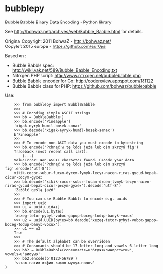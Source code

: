 # bubblepy
Bubble Babble Binary Data Encoding - Python library

See http://bohwaz.net/archives/web/Bubble_Babble.html for details.

Original Copyright 2011 BohwaZ - http://bohwaz.net/  
Copyleft 2015 europa - https://github.com/eur0pa

Based on :
- Bubble Babble spec: http://wiki.yak.net/589/Bubble_Babble_Encoding.txt
- Nitrxgen PHP script: http://www.nitrxgen.net/bubblebabble.php
- Bubble Babble encoder for Go: http://codereview.appspot.com/181122
- Bubble Babble class for PHP: https://github.com/bohwaz/bubblebabble

Use:

```pyshell
    >>> from bubblepy import BubbleBabble
    >>>
    >>> # Encoding simple ASCII strings
    >>> bb = BubbleBabble()
    >>> bb.encode('Pineapple')
    'xigak-nyryk-humil-bosek-sonax'
    >>> bb.decode('xigak-nyryk-humil-bosek-sonax')
    b'Pineapple'
    >>>
    >>> # To encode non-ASCI data you must encode to bytestring
    >>> bb.encode('Pchnąć w tę łódź jeża lub ośm skrzyń fig')
    Traceback (most recent call last):
        (...)
    ValueError: Non-ASCII character found. Encode your data
    >>> bb.encode('Pchnąć w tę łódź jeża lub ośm skrzyń fig'.encode('utf-8'))
    xikik-cocor-subur-fucam-dycem-lymyk-lecyn-nacen-riras-gycud-bepak-cicur-pocym-gyxex
    >>> bb.decode('xikik-cocor-subur-fucam-dycem-lymyk-lecyn-nacen-riras-gycud-bepak-cicur-pocym-gyxex').decode('utf-8')
    'Zażółć gęślą jaźń'
    >>>
    >>> # You can use Bubble Babble to encode e.g. uuids
    >>> import uuid
    >>> u1 = uuid.uuid4()
    >>> bb.encode(u1.bytes)
    'xezeg-tetor-pybyt-vuboc-gapop-boceg-todup-banyk-voxux'
    >>> u2 = uuid.UUID(bytes=bb.decode('xezeg-tetor-pybyt-vuboc-gapop-boceg-todup-banyk-voxux'))
    >>> u1 == u2
    True
    >>>
    >>> # The default alphabet can be overridden
    >>> # Consonants should be 17-letter long and vowels 6-letter long
    >>> bb2 = BubbleBabble(consonants=u'бгджзклмнпрстфхцч', vowels=u'аиоуыэ')
    >>> bb2.encode(b'0123456789')
    'читаж-гатиж-жэфиж-кыфож-мухуж-почоч'
)
```
